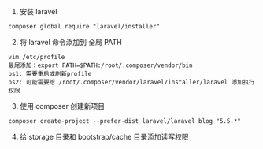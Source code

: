 1. 安装 laravel
```
composer global require "laravel/installer"
```

2. 将 laravel 命令添加到 全局 PATH
```
vim /etc/profile
最尾添加：export PATH=$PATH:/root/.composer/vendor/bin
ps1: 需要重启或刷新profile
ps2: 可能需要给 /root/.composer/vendor/laravel/installer/laravel 添加执行权限
```

3. 使用 composer 创建新项目
```
composer create-project --prefer-dist laravel/laravel blog "5.5.*"
```

4. 给 storage 目录和 bootstrap/cache 目录添加读写权限
